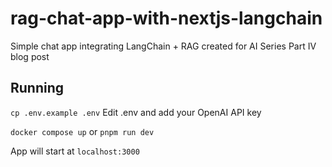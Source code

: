 # rag-chat-app-with-nextjs-langchain

Simple chat app integrating LangChain + RAG created for AI Series Part IV blog post

## Running

`cp .env.example .env`
Edit .env and add your OpenAI API key

`docker compose up` or `pnpm run dev`

App will start at `localhost:3000`

